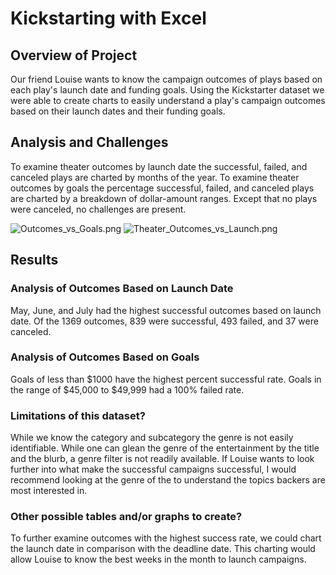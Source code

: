 # Kickstarting with Excel

## Overview of Project
Our friend Louise wants to know the campaign outcomes of plays based on each play's launch date and funding goals. Using the Kickstarter dataset we were able to create charts to easily understand a play's campaign outcomes based on their launch dates and their funding goals.

## Analysis and Challenges
To examine theater outcomes by launch date the successful, failed, and canceled plays are charted by months of the year. To examine theater outcomes by goals the percentage successful, failed, and canceled plays are charted by a breakdown of dollar-amount ranges. Except that no plays were canceled, no challenges are present.

![Outcomes_vs_Goals.png](https://github.com/mirandawylie/kickstarter-analysis/blob/428eb439fbe83ad129ff768eb739158bae42694a/Theater_Outcomes_vs_Launch.png)
![Theater_Outcomes_vs_Launch.png](https://github.com/mirandawylie/kickstarter-analysis/blob/67c0e651c05f0380b38d7febe121f97c3fe38795/Outcomes_vs_Goals.png)

## Results

### Analysis of Outcomes Based on Launch Date
May, June, and July had the highest successful outcomes based on launch date. Of the 1369 outcomes, 839 were successful, 493 failed, and 37 were canceled.  

### Analysis of Outcomes Based on Goals
Goals of less than $1000 have the highest percent successful rate. Goals in the range of $45,000 to $49,999 had a 100% failed rate.

### Limitations of this dataset?
While we know the category and subcategory the genre is not easily identifiable. While one can glean the genre of the entertainment by the title and the blurb, a genre filter is not readily available. If Louise wants to look further into what make the successful campaigns successful, I would recommend looking at the genre of the to understand the topics backers are most interested in.

### Other possible tables and/or graphs to create?
To further examine outcomes with the highest success rate, we could chart the launch date in comparison with the deadline date. This charting would allow Louise to know the best weeks in the month to launch campaigns.


